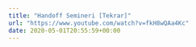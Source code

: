 ```yaml
---
title: "Handoff Semineri [Tekrar]"
url: "https://www.youtube.com/watch?v=fkH8wQAa4Kc"
date: 2020-05-01T20:55:59+00:00
---
```

